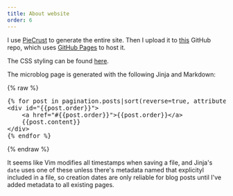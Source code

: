 ```yaml
---
title: About website
order: 6
---
```


I use [PieCrust](https://bolt80.com/piecrust/) to generate the entire site. Then I upload it to [this](https://github.com/zuldo/zuldo.github.io) GitHub repo, which uses [GitHub Pages](https://pages.github.com/) to host it.

The CSS styling can be found [here](/style.css).

The microblog page is generated with the following Jinja and Markdown:

{% raw %}
<pre>
{% for post in pagination.posts|sort(reverse=true, attribute="order") %}
&lt;div id="{{post.order}}"&gt;
	&lt;a href="#{{post.order}}"&gt;{{post.order}}&lt;/a&gt;
	{{post.content}}
&lt;/div&gt;
{% endfor %}
</pre>
{% endraw %}

It seems like Vim modifies all timestamps when saving a file, and Jinja's `date` uses one of these unless there's metadata named that explicityl included in a file, so creation dates are only reliable for blog posts until I've added metadata to all existing pages.
